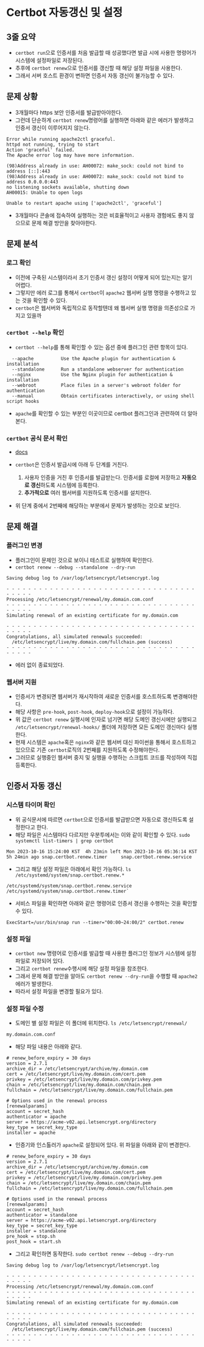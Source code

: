 # Certbot 자동갱신 및 설정

## 3줄 요약

- `certbot run`으로 인증서를 처음 발급할 때 성공했다면 발급 시에 사용한 명령어가 시스템에 설정파일로 저장된다.
- 추후에 `certbot renew`으로 인증서를 갱신할 때 해당 설정 파일을 사용한다.
- 그래서 서버 호스트 환경이 변하면 인증서 자동 갱신이 불가능할 수 있다.

## 문제 상황

- 3개월마다 https 보안 인증서를 발급받아야한다.
- 그런데 단순하게 `certbot renew`명령어를 실행하면 아래와 같은 에러가 발생하고 인증서 갱신이 이루어지지 않는다. 
```
Error while running apache2ctl graceful.
httpd not running, trying to start
Action 'graceful' failed.
The Apache error log may have more information.

(98)Address already in use: AH00072: make_sock: could not bind to address [::]:443
(98)Address already in use: AH00072: make_sock: could not bind to address 0.0.0.0:443
no listening sockets available, shutting down
AH00015: Unable to open logs

Unable to restart apache using ['apache2ctl', 'graceful']
```

- 3개월마다 콘솔에 접속하여 실행하는 것은 비효율적이고 사용자 경험에도 좋지 않으므로 문제 해결 방안을 찾아야한다.

## 문제 분석

### 로그 확인

- 이전에 구축된 시스템이라서 초기 인증서 갱신 설정이 어떻게 되어 있는지는 알기 어렵다.
- 그렇지만 에러 로그를 통해서 `certbot`이 `apache2` 웹서버 실행 명령을 수행하고 있는 것을 확인할 수 있다. 
- `certbot`은 웹서버와 독립적으로 동작할텐데 왜 웹서버 실행 명령을 의존성으로 가지고 있을까

### `certbot --help` 확인

- `certbot --help`를 통해 확인할 수 있는 옵션 중에 플러그인 관련 항목이 있다.
```
  --apache          Use the Apache plugin for authentication & installation
  --standalone      Run a standalone webserver for authentication
  --nginx           Use the Nginx plugin for authentication & installation
  --webroot         Place files in a server's webroot folder for authentication
  --manual          Obtain certificates interactively, or using shell script hooks
```
- `apache`를 확인할 수 있는 부분인 이곳이므로 certbot 플러그인과 관련하여 더 알아본다.

### `certbot` 공식 문서 확인

- [docs](https://eff-certbot.readthedocs.io/en/stable/using.html#getting-certificates-and-choosing-plugins)
- `certbot`은 인증서 발급시에 아래 두 단계를 거친다.
  1. 사용자 인증을 거친 후 인증서를 발급받는다. 인증서를 로컬에 저장하고 **자동으로 갱신**하도록 시스템에 등록한다.
  2. **추가적으로** 여러 웹서버를 지원하도록 인증서를 설치한다.

- 위 단계 중에서 2번째에 해당하는 부분에서 문제가 발생하는 것으로 보인다.

## 문제 해결

### 플러그인 변경

- 플러그인이 문제인 것으로 보이니 테스트로 실행하여 확인한다.
- `certbot renew --debug --standalone --dry-run`
```
Saving debug log to /var/log/letsencrypt/letsencrypt.log

- - - - - - - - - - - - - - - - - - - - - - - - - - - - - - - - - - - - - - - -
Processing /etc/letsencrypt/renewal/my.domain.com.conf
- - - - - - - - - - - - - - - - - - - - - - - - - - - - - - - - - - - - - - - -
Simulating renewal of an existing certificate for my.domain.com

- - - - - - - - - - - - - - - - - - - - - - - - - - - - - - - - - - - - - - - -
Congratulations, all simulated renewals succeeded: 
  /etc/letsencrypt/live/my.domain.com/fullchain.pem (success)
- - - - - - - - - - - - - - - - - - - - - - - - - - - - - - - - - - - - - - - -
```
- 에러 없이 종료되었다.

### 웹서버 지원
- 인증서가 변경되면 웹서버가 재시작하여 새로운 인증서를 호스트하도록 변경해야한다.
- 해당 사항은 `pre-hook`, `post-hook`, `deploy-hook`으로 설정이 가능하다.
- 위 값은 `certbot renew` 실행시에 인자로 넘기면 해당 도메인 갱신시에만 실행되고 `/etc/letsencrypt/renewal-hooks/` 폴더에 저장하면 모든 도메인 갱신마다 실행한다.
- 현재 시스템은 `apache`혹은 `nginx`와 같은 웹서버 대신 파이썬을 통해서 호스트하고 있으므로 기존 `certbot`로직의 2번째를 지원하도록 수정해야한다.
- 그러므로 실행중인 웹서버 중지 및 실행을 수행하는 스크립트 코드를 작성하여 직접 등록한다.


## 인증서 자동 갱신

### 시스템 타이머 확인
- 위 공식문서에 따르면 `certbot`으로 인증서를 발급받으면 자동으로 갱신하도록 설정한다고 한다.
- 해당 파일은 시스템마다 다르지만 우분투에서는 이와 같이 확인할 수 있다. `sudo systemctl list-timers | grep certbot`
```
Mon 2023-10-16 15:24:00 KST  4h 23min left Mon 2023-10-16 05:36:14 KST  5h 24min ago snap.certbot.renew.timer     snap.certbot.renew.service
```
- 그리고 해당 설정 파일은 아래에서 확인 가능하다. `ls /etc/systemd/system/snap.certbot.renew.*`
```
/etc/systemd/system/snap.certbot.renew.service  /etc/systemd/system/snap.certbot.renew.timer`
```
- 서비스 파일을 확인하면 아래와 같은 명령어로 인증서 갱신을 수행하는 것을 확인할 수 있다.
```
ExecStart=/usr/bin/snap run --timer="00:00~24:00/2" certbot.renew
```


### 설정 파일
- `certbot new` 명령어로 인증서를 발급할 때 사용한 플러그인 정보가 시스템에 설정 파일로 저장되어 있다.
- 그리고 `certbot renew`수행시에 해당 설정 파일을 참조한다.
- 그래서 문제 해결 방안을 알아도 `certbot renew --dry-run`을 수행할 때 `apache2`에러가 발생한다.
- 따라서 설정 파일을 변경할 필요가 있다.

### 설정 파일 수정
- 도메인 별 설정 파일은 이 폴더에 위치한다. `ls /etc/letsencrypt/renewal/`
```
my.domain.com.conf
```
- 해당 파일 내용은 아래와 같다.
```
# renew_before_expiry = 30 days
version = 2.7.1
archive_dir = /etc/letsencrypt/archive/my.domain.com
cert = /etc/letsencrypt/live/my.domain.com/cert.pem
privkey = /etc/letsencrypt/live/my.domain.com/privkey.pem
chain = /etc/letsencrypt/live/my.domain.com/chain.pem
fullchain = /etc/letsencrypt/live/my.domain.com/fullchain.pem

# Options used in the renewal process
[renewalparams]
account = secret_hash
authenticator = apache
server = https://acme-v02.api.letsencrypt.org/directory
key_type = secret_key_type
installer = apache
```

- 인증기와 인스톨러가 `apache`로 설정되어 있다. 위 파일을 아래와 같이 변경한다.
```
# renew_before_expiry = 30 days
version = 2.7.1
archive_dir = /etc/letsencrypt/archive/my.domain.com
cert = /etc/letsencrypt/live/my.domain.com/cert.pem
privkey = /etc/letsencrypt/live/my.domain.com/privkey.pem
chain = /etc/letsencrypt/live/my.domain.com/chain.pem
fullchain = /etc/letsencrypt/live/my.domain.com/fullchain.pem

# Options used in the renewal process
[renewalparams]
account = secret_hash
authenticator = standalone
server = https://acme-v02.api.letsencrypt.org/directory
key_type = secret_key_type
installer = standalone
pre_hook = stop.sh
post_hook = start.sh
```

- 그리고 확인하면 동작한다. `sudo certbot renew --debug --dry-run`
```
Saving debug log to /var/log/letsencrypt/letsencrypt.log

- - - - - - - - - - - - - - - - - - - - - - - - - - - - - - - - - - - - - - - -
Processing /etc/letsencrypt/renewal/my.domain.com.conf
- - - - - - - - - - - - - - - - - - - - - - - - - - - - - - - - - - - - - - - -
Simulating renewal of an existing certificate for my.domain.com

- - - - - - - - - - - - - - - - - - - - - - - - - - - - - - - - - - - - - - - -
Congratulations, all simulated renewals succeeded: 
  /etc/letsencrypt/live/my.domain.com/fullchain.pem (success)
- - - - - - - - - - - - - - - - - - - - - - - - - - - - - - - - - - - - - - - -
```